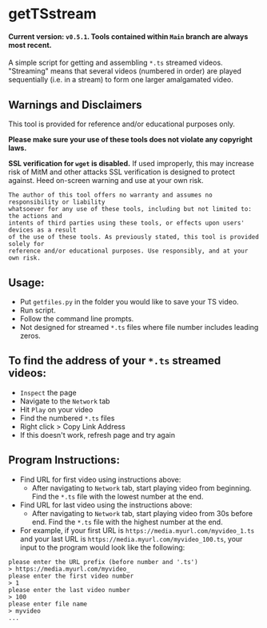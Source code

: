 # getTSstream

#### Current version: `v0.5.1`. Tools contained within `Main` branch are always most recent.

A simple script for getting and assembling `*.ts` streamed videos. "Streaming" means that several videos (numbered in order) are played sequentially (i.e. in a stream) to form one larger amalgamated video.

## Warnings and Disclaimers

This tool is provided for reference and/or educational purposes only. 

**Please make sure your use of these tools does not violate any copyright laws.** 

**SSL verification for `wget` is disabled.** If used improperly, this may increase risk of MitM and other attacks SSL verification is designed to protect against. Heed on-screen warning and use at your own risk.

```
The author of this tool offers no warranty and assumes no responsibility or liability 
whatsoever for any use of these tools, including but not limited to: the actions and 
intents of third parties using these tools, or effects upon users' devices as a result
of the use of these tools. As previously stated, this tool is provided solely for 
reference and/or educational purposes. Use responsibly, and at your own risk.
```
## Usage:
- Put `getfiles.py` in the folder you would like to save your TS video.
- Run script.
- Follow the command line prompts.
- Not designed for streamed `*.ts` files where file number includes leading zeros.

## To find the address of your `*.ts` streamed videos:
- `Inspect` the page
- Navigate to the `Network` tab
- Hit `Play` on your video
- Find the numbered `*.ts` files
- Right click > Copy Link Address
- If this doesn't work, refresh page and try again

## Program Instructions:
- Find URL for first video using instructions above:
  - After navigating to `Network` tab, start playing video from beginning. Find the `*.ts` file with the lowest number at the end.
- Find URL for last video using the instructions above:
  - After navigating to `Network` tab, start playing video from 30s before end. Find the `*.ts` file with the highest number at the end.
- For example, if your first URL is `https://media.myurl.com/myvideo_1.ts` and your last URL is `https://media.myurl.com/myvideo_100.ts`, your input to the program would look like the following:
```
please enter the URL prefix (before number and '.ts') 
> https://media.myurl.com/myvideo_
please enter the first video number 
> 1
please enter the last video number 
> 100
please enter file name
> myvideo
...
```
